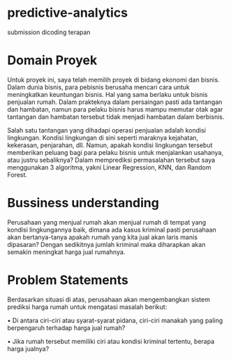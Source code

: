 # predictive-analytics
submission dicoding terapan
# Domain Proyek
Untuk proyek ini, saya telah memilih proyek di bidang ekonomi dan bisnis. Dalam dunia bisnis, para pebisnis berusaha mencari cara untuk meningkatkan keuntungan bisnis. Hal yang sama berlaku untuk bisnis penjualan rumah. Dalam prakteknya dalam persaingan pasti ada tantangan dan hambatan, namun para pelaku bisnis harus mampu memutar otak agar tantangan dan hambatan tersebut tidak menjadi hambatan dalam berbisnis. 

Salah satu tantangan yang dihadapi operasi penjualan adalah kondisi lingkungan. Kondisi lingkungan di sini seperti maraknya kejahatan, kekerasan, penjarahan, dll. Namun, apakah kondisi lingkungan tersebut memberikan peluang bagi para pelaku bisnis untuk menjalankan usahanya, atau justru sebaliknya? Dalam memprediksi permasalahan tersebut saya menggunakan 3 algoritma, yakni Linear Regression, KNN, dan Random Forest.
# Bussiness understanding
Perusahaan yang menjual rumah akan menjual rumah di tempat yang kondisi lingkungannya baik, dimana ada kasus kriminal pasti perusahaan akan bertanya-tanya apakah rumah yang kita jual akan laris manis dipasaran? Dengan sedikitnya jumlah kriminal maka diharapkan akan semakin meningkat harga jual rumahnya.
# Problem Statements
Berdasarkan situasi di atas, perusahaan akan mengembangkan sistem prediksi harga rumah untuk mengatasi masalah berikut:

• Di antara ciri-ciri atau syarat-syarat pidana, ciri-ciri manakah yang paling berpengaruh terhadap harga jual rumah?

• Jika rumah tersebut memiliki ciri atau kondisi kriminal tertentu, berapa harga jualnya?
